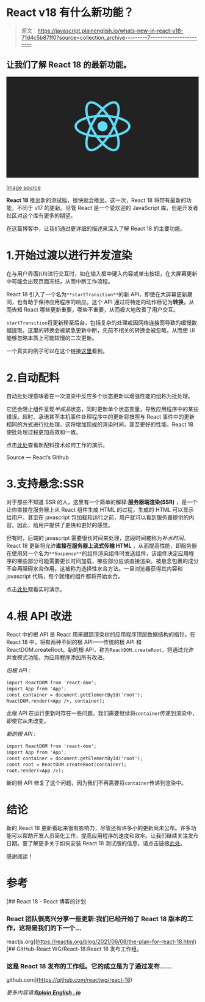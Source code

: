 # React v18 有什么新功能？

> 原文：<https://javascript.plainenglish.io/whats-new-in-react-v18-71d4c5b87ff0?source=collection_archive---------7----------------------->

## 让我们了解 React 18 的最新功能。

![](img/67b8f62a9cd8af572e05269a19263045.png)

[Image source](https://reactjs.org/)

**React 18** 推出新的测试版，很快就会推出。这一次，React 18 将带有最新的功能，不同于 v17 的更新。尽管 React 是一个受欢迎的 JavaScript 库，但是开发者社区对这个库有更多的期望。

在这篇博客中，让我们通过更详细的描述来深入了解 React 18 的主要功能。

# 1.开始过渡以进行并发渲染

在与用户界面(UI)进行交互时，如在输入框中键入内容或单击按钮，在大屏幕更新中可能会出现页面冻结，从而中断工作流程。

React 18 引入了一个名为`**startTransition**`的新 API，即使在大屏幕更新期间，也有助于保持应用程序的响应。这个 API 通过将特定的动作标记为**转换**，从而告知 React 哪些更新重要，哪些不重要，从而极大地改善了用户交互。

`startTransition`将更新移至后台，包括复杂的处理或因网络连接而导致的缓慢数据提取。这里的转换会被紧急更新中断，先前不相关的转换会被忽略，从而使 UI 能够忽略本质上可能较慢的二次更新。

一个真实的例子可以在这个链接[这里](https://github.com/reactwg/react-18/discussions/65)看到。

# 2.自动配料

自动批处理意味着在一次渲染中反应多个状态更新以增强性能的组称为批处理。

它还会阻止组件呈现*半成品*状态，同时更新单个状态变量，导致应用程序中的某些错误。超时、承诺甚至本机事件处理程序中的更新将按照与 React 事件中的更新相同的方式进行批处理。这将增加现成的渲染时间，甚至更好的性能。React 18 使批处理过程更加高效和一致。

点击[此处](https://codesandbox.io/s/morning-sun-lgz88?file=/src/index.js)查看新配料技术如何工作的演示。

Source — React’s Github

# 3.支持悬念:SSR

对于那些不知道 SSR 的人，这里有一个简单的解释:**服务器端渲染(SSR)** ，是一个让你直接在服务器上从 React 组件生成 HTML 的过程，生成的 HTML 可以显示给用户。甚至在 javascript 包加载和运行之前，用户就可以看到服务器提供的内容。因此，给用户提供了更快和更好的感觉。

但有时，后端的 javascript 需要很长时间来处理，这段时间被称为*补水时间*。React 18 更新将允许**直接在服务器上流式传输 HTML** ，从而提高性能，即服务器在使用另一个名为`**Suspense**`的组件渲染组件时发送组件，该组件决定应用程序的哪些部分可能需要更长时间加载，哪些部分应该直接渲染。被悬念包裹的成分不会再阻碍水合作用。这被称为选择性水合方法。一旦浏览器获得其内容和 javascript 代码，每个就绪的组件都将开始水合。

点击[此处](https://codesandbox.io/s/festive-star-9hfqt?file=/src/App.js)观看实时演示。

# 4.根 API 改进

React 中的根 API 是 React 用来跟踪渲染树的应用程序顶层数据结构的指针。在 React 18 中，将有两种不同的根 API——传统的根 API 和 ReactDOM.createRoot。新的根 API，称为`ReactDOM.createRoot`，将通过允许并发模式功能，为应用程序添加所有改进。

*旧根 API :*

```
import ReactDOM from 'react-dom';
import App from 'App';
const container = document.getElementById('root');
ReactDOM.render(<App />, container);
```

此根 API 在运行更新时存在一些问题。我们需要继续将`container`传递到渲染中，即使它从未改变。

*新的根 API :*

```
import ReactDOM from 'react-dom';
import App from 'App';
const container = document.getElementById('root');
const root = ReactDOM.createRoot(container);
root.render(<App />);
```

新的根 API 修复了这个问题，因为我们不再需要将`container`传递到渲染中。

# 结论

新的 React 18 更新看起来很有影响力，尽管还有许多小的更新尚未公布。许多功能可以帮助开发人员简化工作，提高应用程序的速度和效率。让我们继续关注发布日期。要了解更多关于如何安装 React 18 测试版的信息，请点击链接[此处](https://github.com/reactwg/react-18/discussions/9)。

感谢阅读！

# 参考

[](https://reactjs.org/blog/2021/06/08/the-plan-for-react-18.html) [## React 18 - React 博客的计划

### React 团队很高兴分享一些更新:我们已经开始了 React 18 版本的工作，这将是我们的下一个…

reactjs.org](https://reactjs.org/blog/2021/06/08/the-plan-for-react-18.html) [](https://github.com/reactwg/react-18) [## GitHub-React WG/React-18:React 18 发布工作组。

### 这是 React 18 发布的工作组。它的成立是为了通过发布……

github.com](https://github.com/reactwg/react-18) 

*更多内容请看*[***plain English . io***](http://plainenglish.io/)